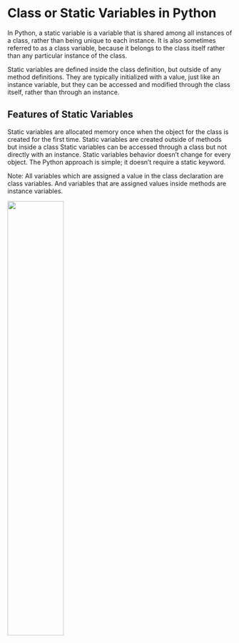 # Class or Static Variables in Python
In Python, a static variable is a variable that is shared among all instances of a class, rather than being unique to each instance. It is also sometimes referred to as a class variable, because it belongs to the class itself rather than any particular instance of the class.

Static variables are defined inside the class definition, but outside of any method definitions. They are typically initialized with a value, just like an instance variable, but they can be accessed and modified through the class itself, rather than through an instance.

## Features of Static Variables
Static variables are allocated memory once when the object for the class is created for the first time.
Static variables are created outside of methods but inside a class
Static variables can be accessed through a class but not directly with an instance.
Static variables behavior doesn’t change for every object.
The Python approach is simple; it doesn’t require a static keyword. 

Note: All variables which are assigned a value in the class declaration are class variables. And variables that are assigned values inside methods are instance variables.


[<img src="[https://i.ytimg.com/vi/Hc79sDi3f0U/maxresdefault.jpg](https://www.google.com/url?sa=i&url=https%3A%2F%2Fdiveintopython.org%2Flearn%2Fclasses%2Fstatic-class&psig=AOvVaw3NN1tB3CozGlzP2oZO6Yez&ust=1714817531425000&source=images&cd=vfe&opi=89978449&ved=0CBIQjRxqFwoTCODc58ig8YUDFQAAAAAdAAAAABAE)" width="50%">](https://www.youtube.com/watch?v=Hc79sDi3f0U "Now in Android: 55")


